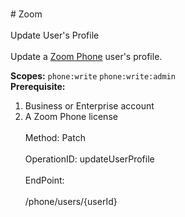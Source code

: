 <br>#     Zoom</br>
<br>Update User's Profile</br>
<br>Update a [Zoom Phone](https://support.zoom.us/hc/en-us/categories/360001370051-Zoom-Phone) user's profile.

**Scopes:** `phone:write` `phone:write:admin`  
**Prerequisite:** 
1. Business or Enterprise account
2. A Zoom Phone license</br>
<br>Method: Patch</br>
<br>OperationID: updateUserProfile</br>
<br>EndPoint:</br>
<br>/phone/users/{userId}</br>
